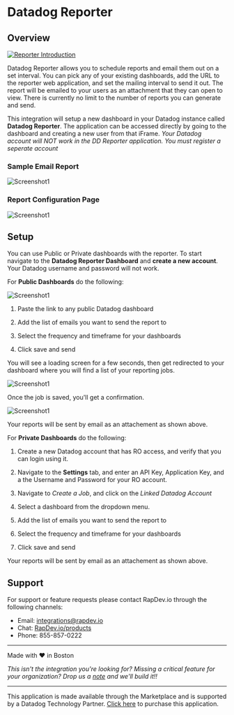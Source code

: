 # Datadog Reporter

## Overview

[![Reporter Introduction](https://raw.githubusercontent.com/DataDog/marketplace/master/reporter/images/video.png)](https://www.youtube.com/watch?v=GK5cGDUr1CA)

Datadog Reporter allows you to schedule reports and email them out on a set interval. You can pick any of your existing dashboards, add the URL to the reporter web application, and set the mailing interval to send it out. The report will be emailed to your users as an attachment that they can open to view.  There is currently no limit to the number of reports you can generate and send.

This integration will setup a new dashboard in your Datadog instance called **Datadog Reporter**.  The application can be accessed directly by going to the dashboard and creating a new user from that iFrame.  *Your Datadog account will NOT work in the DD Reporter application.  You must register a seperate account*

### Sample Email Report

![Screenshot1](https://raw.githubusercontent.com/DataDog/marketplace/master/reporter/images/3.png)

### Report Configuration Page

![Screenshot1](https://raw.githubusercontent.com/DataDog/marketplace/master/reporter/images/1.png)

## Setup
You can use Public or Private dashboards with the reporter.  To start navigate to the **Datadog Reporter Dashboard** and **create a new account**. Your Datadog username and password will not work.  

For **Public Dashboards** do the following:

![Screenshot1](https://raw.githubusercontent.com/DataDog/marketplace/master/reporter/images/1.png)

1. Paste the link to any public Datadog dashboard

2. Add the list of emails you want to send the report to

3. Select the frequency and timeframe for your dashboards

4. Click save and send

You will see a loading screen for a few seconds, then get redirected to your dashboard where you will find a list of your reporting jobs.

![Screenshot1](ihttps://raw.githubusercontent.com/DataDog/marketplace/master/reporter/images/2.png)

Once the job is saved, you'll get a confirmation.

![Screenshot1](https://raw.githubusercontent.com/DataDog/marketplace/master/reporter/images/3.png)

Your reports will be sent by email as an attachement as shown above.

For **Private Dashboards** do the following:

1. Create a new Datadog account that has RO access, and verify that you can login using it.

2. Navigate to the **Settings** tab, and enter an API Key, Application Key, and a the Username and Password for your RO account.

3. Navigate to *Create a Job*, and click on the *Linked Datadog Account*

4. Select a dashboard from the dropdown menu.

5. Add the list of emails you want to send the report to

6. Select the frequency and timeframe for your dashboards

7. Click save and send

Your reports will be sent by email as an attachement as shown above.

## Support

For support or feature requests please contact RapDev.io through the following channels: 

 - Email: integrations@rapdev.io 
 - Chat: [RapDev.io/products](https://rapdev.io/products)
 - Phone: 855-857-0222 
 
---
 Made with ❤️ in Boston

*This isn't the integration you're looking for? Missing a critical feature for your organization? Drop us a [note](mailto:integrations@rapdev.io) and we'll build it!!*

---
 This application is made available through the Marketplace and is supported by a Datadog Technology Partner. [Click here](https://app.datadoghq.com/marketplace/app/rapdev-reporter/pricing) to purchase this application.
